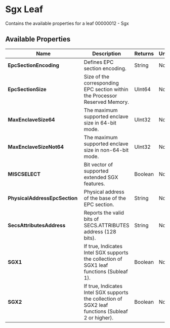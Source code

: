 # Sgx Leaf

Contains the available properties for a leaf 00000012 - Sgx

## Available Properties

| Name | Description | Returns | Units |
| --- | --- | --- | --- |
| **EpcSectionEncoding** | Defines EPC section encoding. | String | None |
| **EpcSectionSize** | Size of the corresponding EPC section within the Processor Reserved Memory. | UInt64 | None |
| **MaxEnclaveSize64** | The maximum supported enclave size in 64-bit mode. | UInt32 | None |
| **MaxEnclaveSizeNot64** | The maximum supported enclave size in non-64-bit mode. | UInt32 | None |
| **MISCSELECT** | Bit vector of supported extended SGX features. | Boolean | None |
| **PhysicalAddressEpcSection** | Physical address of the base of the EPC section. | String | None |
| **SecsAttributesAddress** | Reports the valid bits of SECS.ATTRIBUTES address (128 bits). | String | None |
| **SGX1** | If true, Indicates Intel SGX supports the collection of SGX1 leaf functions (Subleaf 1). | Boolean | None |
| **SGX2** | If true, Indicates Intel SGX supports the collection of SGX2 leaf functions (Subleaf 2 or higher). | Boolean | None |
